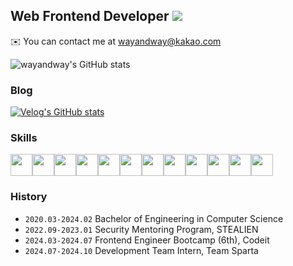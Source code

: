 ## Web Frontend Developer <a href="https://hits.seeyoufarm.com"><img src="https://hits.seeyoufarm.com/api/count/incr/badge.svg?url=https%3A%2F%2Fgithub.com%2Fgjbae1212%2Fwayandway&count_bg=%23000000&title_bg=%23000000&icon=&icon_color=%23E7E7E7&title=hits&edge_flat=false"/></a>

✉️ You can contact me at wayandway@kakao.com

![wayandway's GitHub stats](https://github-readme-stats.vercel.app/api?username=wayandway&show_icons=true&theme=graywhite)

### Blog
[![Velog's GitHub stats](https://velog-readme-stats.vercel.app/api?name=wayandway&tag=frontend,JavaScript,개발노트,React)](https://velog.io/@wayandway/posts)

### Skills
<img src='https://github.com/user-attachments/assets/b5fb145f-d870-46b6-b015-05131dc93206' width=35/><img src='https://github.com/user-attachments/assets/c14780aa-3bfd-484d-8a6a-ebee0b49e8d7' width=35/><img src='https://github.com/user-attachments/assets/bf6d7b2e-455e-4332-ba2f-fc0b9f4f76d9' width=35/><img src='https://github.com/user-attachments/assets/046bc226-d396-401d-b3a8-b4422884437c' width=35/><img src='https://github.com/user-attachments/assets/e94135da-0e8a-421b-aeae-45d69112a3f9' width=35/><img src='https://github.com/user-attachments/assets/385e0e43-e821-4f0c-a4f7-d1e3e853510c' width=35/><img src='https://github.com/user-attachments/assets/6f2c4565-2cb6-480d-83fe-b7ee7fecd671' width=35/><img src='https://github.com/user-attachments/assets/605e9e76-1a4c-4ae7-b88f-8e2754915929' width=35/><img src='https://github.com/user-attachments/assets/d7954cec-8970-4598-87e3-8f1a5bbf6a23' width=35/><img src='https://github.com/user-attachments/assets/1f8f735d-3dbb-49b9-a8d4-340f304ad86c' width=35/><img src='https://github.com/user-attachments/assets/81307ca5-34a9-4fb6-bbef-c028f1562ec5' width=35/><img src='https://github.com/user-attachments/assets/68bc02e6-e2fe-4be1-9b59-0c4db7330985' width=35/>

### History
- `2020.03-2024.02` Bachelor of Engineering in Computer Science
- `2022.09-2023.01` Security Mentoring Program, STEALIEN
- `2024.03-2024.07` Frontend Engineer Bootcamp (6th), Codeit
- `2024.07-2024.10` Development Team Intern, Team Sparta
